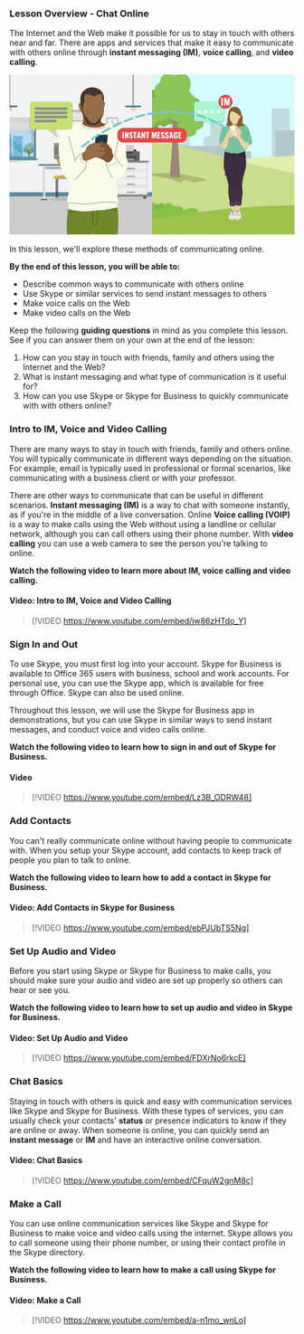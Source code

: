 ### Lesson Overview - Chat Online

The Internet and the Web make it possible for us to stay in touch with others near and far. There are apps and services that make it easy to communicate with others online through **instant messaging (IM)**, **voice calling**, and **video calling**.

![Illustration - 2 characters sending instant messages using mobile devices](../media/Chat_Online_Illustration.jpg)

In this lesson, we'll explore these methods of communicating online.

**By the end of this lesson, you will be able to:**

*   Describe common ways to communicate with others online
*   Use Skype or similar services to send instant messages to others
*   Make voice calls on the Web
*   Make video calls on the Web

Keep the following **guiding questions** in mind as you complete this lesson. See if you can answer them on your own at the end of the lesson:

1.  How can you stay in touch with friends, family and others using the Internet and the Web?
2.  What is instant messaging and what type of communication is it useful for?
3.  How can you use Skype or Skype for Business to quickly communicate with with others online?

### Intro to IM, Voice and Video Calling

There are many ways to stay in touch with friends, family and others online. You will typically communicate in different ways depending on the situation. For example, email is typically used in professional or formal scenarios, like communicating with a business client or with your professor.

There are other ways to communicate that can be useful in different scenarios. **Instant messaging (IM)** is a way to chat with someone instantly, as if you're in the middle of a live conversation. Online **Voice calling (VOIP)** is a way to make calls using the Web without using a landline or cellular network, although you can call others using their phone number. With **video calling** you can use a web camera to see the person you're talking to online.

**Watch the following video to learn more about IM, voice calling and video calling.**


#### Video: Intro to IM, Voice and Video Calling
> [!VIDEO https://www.youtube.com/embed/jw86zHTdo_Y]

### Sign In and Out

To use Skype, you must first log into your account. Skype for Business is available to Office 365 users with business, school and work accounts. For personal use, you can use the Skype app, which is available for free through Office. Skype can also be used online.

Throughout this lesson, we will use the Skype for Business app in demonstrations, but you can use Skype in similar ways to send instant messages, and conduct voice and video calls online.

**Watch the following video to learn how to sign in and out of Skype for Business.**


#### Video
> [!VIDEO https://www.youtube.com/embed/Lz3B_ODRW48]

### Add Contacts

You can't really communicate online without having people to communicate with. When you setup your Skype account, add contacts to keep track of people you plan to talk to online.

**Watch the following video to learn how to add a contact in Skype for Business.**


#### Video: Add Contacts in Skype for Business
> [!VIDEO https://www.youtube.com/embed/ebPJUbTS5Ng]

### Set Up Audio and Video

Before you start using Skype or Skype for Business to make calls, you should make sure your audio and video are set up properly so others can hear or see you.

**Watch the following video to learn how to set up audio and video in Skype for Business.**


#### Video: Set Up Audio and Video
> [!VIDEO https://www.youtube.com/embed/FDXrNo6rkcE]

### Chat Basics

Staying in touch with others is quick and easy with communication services like Skype and Skype for Business. With these types of services, you can usually check your contacts' **status** or presence indicators to know if they are online or away. When someone is online, you can quickly send an **instant message** or **IM** and have an interactive online conversation.


#### Video: Chat Basics
> [!VIDEO https://www.youtube.com/embed/CFquW2gnM8c]

### Make a Call

You can use online communication services like Skype and Skype for Business to make voice and video calls using the internet. Skype allows you to call someone using their phone number, or using their contact profile in the Skype directory.

**Watch the following video to learn how to make a call using Skype for Business.**

#### Video: Make a Call
> [!VIDEO https://www.youtube.com/embed/a-n1mo_wnLo]